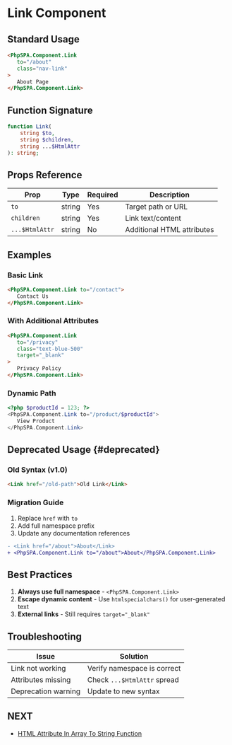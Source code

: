 # Link Component

## Standard Usage

```html
<PhpSPA.Component.Link 
   to="/about" 
   class="nav-link"
>
   About Page
</PhpSPA.Component.Link>
```

## Function Signature

```php
function Link(
    string $to, 
    string $children, 
    string ...$HtmlAttr
): string;
```

## Props Reference

| Prop           | Type   | Required | Description                |
| -------------- | ------ | -------- | -------------------------- |
| `to`           | string | Yes      | Target path or URL         |
| `children`     | string | Yes      | Link text/content          |
| `...$HtmlAttr` | string | No       | Additional HTML attributes |

## Examples

### Basic Link

```html
<PhpSPA.Component.Link to="/contact">
   Contact Us
</PhpSPA.Component.Link>
```

### With Additional Attributes

```html
<PhpSPA.Component.Link 
   to="/privacy" 
   class="text-blue-500" 
   target="_blank"
>
   Privacy Policy
</PhpSPA.Component.Link>
```

### Dynamic Path

```php
<?php $productId = 123; ?>
<PhpSPA.Component.Link to="/product/$productId">
   View Product
</PhpSPA.Component.Link>
```

## Deprecated Usage {#deprecated}

### Old Syntax (v1.0)

```html
<Link href="/old-path">Old Link</Link>
```

### Migration Guide

1. Replace `href` with `to`
2. Add full namespace prefix
3. Update any documentation references

```diff
- <Link href="/about">About</Link>
+ <PhpSPA.Component.Link to="/about">About</PhpSPA.Component.Link>
```

## Best Practices

1. **Always use full namespace** - `<PhpSPA.Component.Link>`
2. **Escape dynamic content** - Use `htmlspecialchars()` for user-generated text
3. **External links** - Still requires `target="_blank"`

## Troubleshooting

| Issue               | Solution                    |
| ------------------- | --------------------------- |
| Link not working    | Verify namespace is correct |
| Attributes missing  | Check `...$HtmlAttr` spread |
| Deprecation warning | Update to new syntax        |

## NEXT

- [HTML Attribute In Array To String Function](./6-html-attr-in-array-to-string-function.md)
